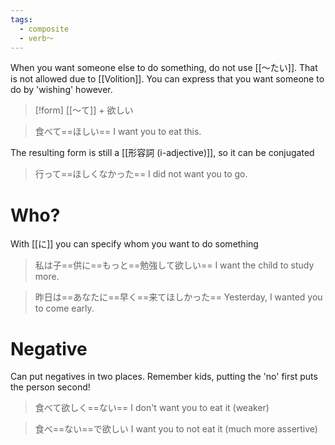 ```yaml
---
tags:
  - composite
  - verb〜
---
```

When you want someone else to do something, do not use [[〜たい]]. That is not allowed due to [[Volition]]. You can express that you want someone to do by 'wishing' however.
>[!form]
>[[〜て]] + 欲しい

>食べて==ほしい==
>I want you to eat this.

The resulting form is still a [[形容詞 (i-adjective)]], so it can be conjugated
>行って==ほしくなかった==
>I did not want you to go.

# Who?
With [[に]] you can specify whom you want to do something
>私は子==供に==もっと==勉強して欲しい==
>I want the child to study more.

>昨日は==あなたに==早く==来てほしかった==
>Yesterday, I wanted you to come early.

# Negative
Can put negatives in two places. Remember kids, putting the 'no' first puts the person second!
>食べて欲しく==ない==
>I don't want you to eat it (weaker)

>食べ==ない==で欲しい
>I want you to not eat it (much more assertive)